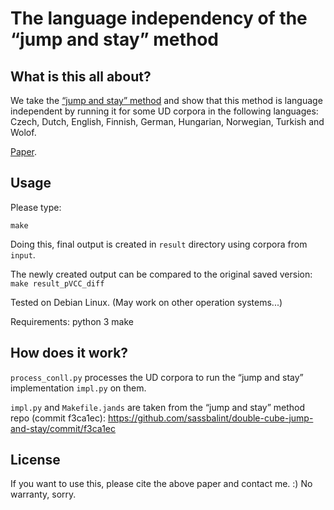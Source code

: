 # The language independency of the “jump and stay” method

## What is this all about?

We take the [“jump and stay” method](https://github.com/sassbalint/double-cube-jump-and-stay) and show that this method is language independent
by running it for some UD corpora in the following languages:
Czech, Dutch, English, Finnish, German, Hungarian,
Norwegian, Turkish and Wolof.

[Paper](...).

## Usage

Please type:

`make`

Doing this,
final output is created in `result` directory using corpora from `input`.

The newly created output can be compared to
the original saved version:
`make result_pVCC_diff`

Tested on Debian Linux. (May work on other operation systems...)

Requirements:
python 3
make

## How does it work?

`process_conll.py` processes the UD corpora to run the
“jump and stay” implementation `impl.py` on them.

`impl.py` and `Makefile.jands` are taken from the
“jump and stay” method repo (commit f3ca1ec):
https://github.com/sassbalint/double-cube-jump-and-stay/commit/f3ca1ec

## License

If you want to use this, please cite the above paper and contact me. :)
No warranty, sorry.

